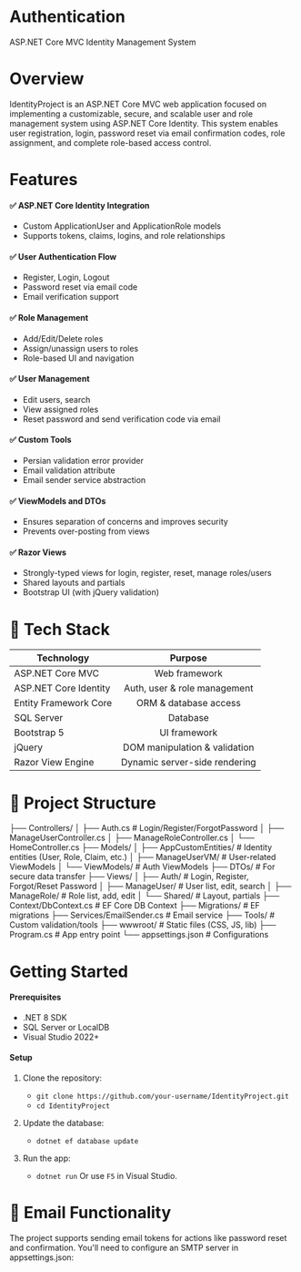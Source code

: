 # Authentication
ASP.NET Core MVC Identity Management System

# Overview
IdentityProject is an ASP.NET Core MVC web application focused on implementing a customizable, secure, and scalable user and role management system using ASP.NET Core Identity.
This system enables user registration, login, password reset via email confirmation codes, role assignment, and complete role-based access control.

# Features
#### ✅ ASP.NET Core Identity Integration
  - Custom ApplicationUser and ApplicationRole models
  - Supports tokens, claims, logins, and role relationships

#### ✅ User Authentication Flow
  - Register, Login, Logout
  - Password reset via email code
  - Email verification support

#### ✅ Role Management
  - Add/Edit/Delete roles
  - Assign/unassign users to roles
  - Role-based UI and navigation

#### ✅ User Management
  - Edit users, search
  - View assigned roles
  - Reset password and send verification code via email

#### ✅ Custom Tools
  - Persian validation error provider
  - Email validation attribute
  - Email sender service abstraction

#### ✅ ViewModels and DTOs
  - Ensures separation of concerns and improves security
  - Prevents over-posting from views

#### ✅ Razor Views
  - Strongly-typed views for login, register, reset, manage roles/users
  - Shared layouts and partials
  - Bootstrap UI (with jQuery validation)

# 🧱 Tech Stack
|Technology                |	Purpose                        |
| ------------------------ |:-------------------------------:|
|ASP.NET Core MVC          |  Web framework                  |
|ASP.NET Core Identity     |	Auth, user & role management   |
|Entity Framework Core     |	ORM & database access          |
|SQL Server                |  Database                       |
|Bootstrap 5               |	UI framework                   |
|jQuery                    |	DOM manipulation & validation  |
|Razor View Engine         |	Dynamic server-side rendering  |

# 📁 Project Structure
├── Controllers/
│   ├── Auth.cs              # Login/Register/ForgotPassword
│   ├── ManageUserController.cs
│   ├── ManageRoleController.cs
│   └── HomeController.cs
├── Models/
│   ├── AppCustomEntities/   # Identity entities (User, Role, Claim, etc.)
│   ├── ManageUserVM/        # User-related ViewModels
│   └── ViewModels/          # Auth ViewModels
├── DTOs/                    # For secure data transfer
├── Views/
│   ├── Auth/                # Login, Register, Forgot/Reset Password
│   ├── ManageUser/          # User list, edit, search
│   ├── ManageRole/          # Role list, add, edit
│   └── Shared/              # Layout, partials
├── Context/DbContext.cs     # EF Core DB Context
├── Migrations/              # EF migrations
├── Services/EmailSender.cs  # Email service
├── Tools/                   # Custom validation/tools
├── wwwroot/                 # Static files (CSS, JS, lib)
├── Program.cs               # App entry point
└── appsettings.json         # Configurations


# Getting Started
#### Prerequisites
  - .NET 8 SDK
  - SQL Server or LocalDB
  - Visual Studio 2022+

#### Setup
1. Clone the repository:
    - `git clone https://github.com/your-username/IdentityProject.git`
    - `cd IdentityProject`

2. Update the database:
    - `dotnet ef database update`

3. Run the app:
    - `dotnet run`
Or use `F5` in Visual Studio.

# 📧 Email Functionality
The project supports sending email tokens for actions like password reset and confirmation. You'll need to configure an SMTP server in appsettings.json:
